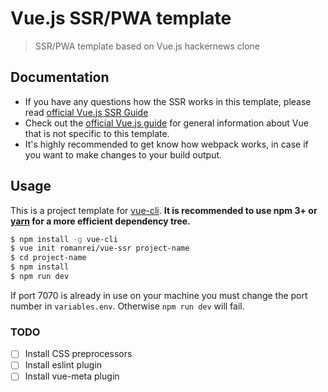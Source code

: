 # Vue.js SSR/PWA template

> SSR/PWA template based on Vue.js hackernews clone

## Documentation

- If you have any questions how the SSR works in this template, please read [official Vue.js SSR Guide](https://ssr.vuejs.org/)
- Check out the [official Vue.js guide](http://vuejs.org/guide/) for general information about Vue that is not specific to this template.
- It's highly recommended to get know how webpack works, in case if you want to make changes to your build output.

## Usage

This is a project template for [vue-cli](https://github.com/vuejs/vue-cli). **It is recommended to use npm 3+ or [yarn](https://yarnpkg.com) for a more efficient dependency tree.**

``` bash
$ npm install -g vue-cli
$ vue init romanrei/vue-ssr project-name
$ cd project-name
$ npm install
$ npm run dev
```

If port 7070 is already in use on your machine you must change the port number in `variables.env`. Otherwise `npm run dev` will fail.

### TODO

- [ ] Install CSS preprocessors
- [ ] Install eslint plugin
- [ ] Install vue-meta plugin